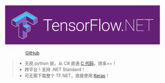 <!-- # Tensorflow.NET -->

![logo](../_images/tf.net.logo.png)

<div class="myCenter">
    <a class="btn-blue" style="color: #ffffff; margin-right: 20px;" href="#/zh-cn/essentials/introduction">
        搞快点
    </a>
    <a href="https://github.com/SciSharp/TensorFlow.NET">
        GitHub
    </a>
</div>

> -   无视 python 层，从 C# 直通 [C 代码](https://www.tensorflow.org/)，效率++！
> -   跨平台！支持 .NET Standard！
> -   可无需下载整个 TF.NET，直接使用 [Keras](<(https://www.nuget.org/packages/TensorFlow.Keras/)>)！
